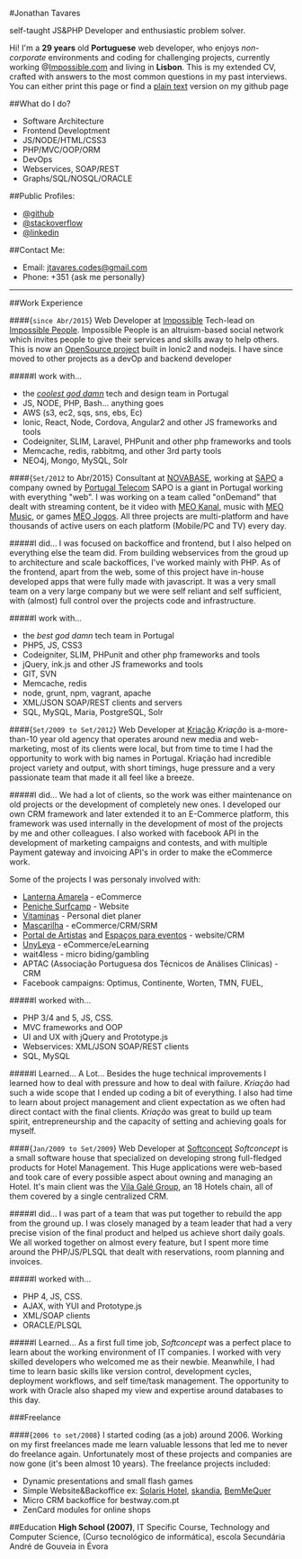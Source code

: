 


#Jonathan Tavares

self-taught JS&PHP Developer and enthusiastic problem solver.





Hi! I'm a __29 years__ old __Portuguese__ web developer, who enjoys _non-corporate_ environments and coding for challenging projects, currently working @[Impossible.com](http://www.impossible.com) and living in __Lisbon__. This is my extended CV, crafted with answers to the most common questions in my past interviews. You can either print this page or find a [plain text](https://github.com/entomb/entomb.github.io/blob/master/README.md) version on my github page






##What do I do?
- Software Architecture
- Frontend Developtment
- JS/NODE/HTML/CSS3
- PHP/MVC/OOP/ORM
- DevOps
- Webservices, SOAP/REST
- Graphs/SQL/NOSQL/ORACLE






##Public Profiles:
- [@github](https://github.com/entomb)
- [@stackoverflow](http://stackoverflow.com/users/1788500/jtavares)
- [@linkedin](http://linkedin.com/pub/jonathan-tavares/18/a90/a23)

##Contact Me:
- Email: jtavares.codes@gmail.com
- Phone: +351 {ask me personally}



--------------------------------



##Work Experience



####{`since Abr/2015`} Web Developer at [Impossible](http://www.impossible.com/)
Tech-lead on [Impossible People](http://app.impossible.com/).
Impossible People is an altruism-based social network which invites people to give their services and skills away to help others. This is now an [OpenSource project](https://github.com/iampossible/gnome) built in Ionic2 and nodejs. I have since moved to other projects as a devOp and backend developer

#####I work with...
- the [_coolest god damn_](https://medium.com/@impossible_labs/creative-healthy-lifestyle-from-culture-to-the-way-of-life-11751fd982d9#.tic99ji5t) tech and design team in Portugal
- JS, NODE, PHP, Bash... anything goes
- AWS (s3, ec2, sqs, sns, ebs, Ec)
- Ionic, React, Node, Cordova, Angular2 and other JS frameworks and tools
- Codeigniter, SLIM, Laravel, PHPunit and other php frameworks and tools
- Memcache, redis, rabbitmq, and other 3rd party tools
- NEO4j, Mongo, MySQL, Solr





####{`Set/2012` to Abr/2015} Consultant at [NOVABASE](http://www.novabase.pt/), working at [SAPO](http://www.sapo.pt) a company owned by [Portugal Telecom](http://www.telecom.pt/)
SAPO is a giant in Portugal working with everything "web". I was working on a team called "onDemand" that dealt with streaming content, be it video with [MEO Kanal](http://kanal.pt/), music with [MEO Music](http://music.meo.pt/), or games [MEO Jogos](http://jogos.meo.pt/). All three projects are multi-platform and have thousands of active users on each platform (Mobile/PC and TV) every day.

#####I did...
I was focused on backoffice and frontend, but I also helped on everything else the team did. From building webservices from the groud up to architecture and scale backoffices, I've worked mainly with PHP. As of the frontend, apart from the web, some of this project have in-house developed apps that were fully made with javascript. It was a very small team on a very large company but we were self reliant and self sufficient, with (almost) full control over the projects code and infrastructure.

#####I work with...
- the _best god damn_ tech team in Portugal
- PHP5, JS, CSS3
- Codeigniter, SLIM, PHPunit and other php frameworks and tools
- jQuery, ink.js and other JS frameworks and tools
- GIT, SVN
- Memcache, redis
- node, grunt, npm, vagrant, apache
- XML/JSON SOAP/REST clients and servers
- SQL, MySQL, Maria, PostgreSQL, Solr





####{`Set/2009 to Set/2012`} Web Developer at [Kriação](http://kriacao.pt/)
_Kriação_ is a-more-than-10 year old agency that operates around new media and web-marketing, most of its clients were local, but from time to time I had the opportunity to work with big names in Portugal. Kriação had incredible project variety and output, with short timings, huge pressure and a very passionate team that made it all feel like a breeze.


#####I did...
We had a lot of clients, so the work was either maintenance on old projects or the development of completely new ones. I developed our own CRM framework and later extended it to an E-Commerce platform, this framework was used internally in the development of most of the projects by me and other colleagues. I also worked with facebook API in the development of marketing campaigns and contests, and with multiple Payment gateway and invoicing API's in order to make the eCommerce work.

Some of the projects I was personaly involved with:
- [Lanterna Amarela](http://www.lanterna-amarela.pt/) - eCommerce
- [Peniche Surfcamp](http://www.penichesurfcamp.com/) - Website
- [Vitaminas](http://www.vitaminas.com.pt) - Personal diet planer
- [Mascarilha](http://www.mascarilha.pt/) - eCommerce/CRM/SRM
- [Portal de Artistas](http://portaldeartistas.pt) and [Espaços para eventos](http://espacosparaeventos.com.pt/) - website/CRM
- [UnyLeya](http://www.unyleya.com.pt/) - eCommerce/eLearning
- wait4less - micro biding/gambling
- APTAC (Associação Portuguesa dos Técnicos de Análises Clinicas) - CRM
- Facebook campaigns: Optimus, Continente, Worten, TMN, FUEL,


#####I worked with...
- PHP 3/4 and 5, JS, CSS.
- MVC frameworks and OOP
- UI and UX with jQuery and Prototype.js
- Webservices: XML/JSON SOAP/REST clients
- SQL, MySQL

#####I Learned...
A Lot... Besides the huge technical improvements I learned how to deal with pressure and how to deal with failure. _Kriação_ had such a wide scope that I ended up coding a bit of everything. I also had time to learn about project management and client expectation as we often had direct contact with the final clients. _Kriação_ was great to build up team spirit, entrepreneurship and the capacity of setting and achieving goals for myself.







####{`Jan/2009 to Set/2009`} Web Developer at [Softconcept](http://www.softconcept.pt/)
_Softconcept_ is a small software house that specialized on developing strong full-fledged products for Hotel Management. This Huge applications were web-based and took care of every possible aspect about owning and managing an Hotel. It's main client was the [Vila Galé Group](http://www.vilagale.com/), an 18 Hotels chain, all of them covered by a single centralized CRM.

#####I did...
I was part of a team that was put together to rebuild the app from the ground up. I was closely managed by a team leader that had a very precise vision of the final product and helped us achieve short daily goals. We all worked together on almost every feature, but I spent more time around the PHP/JS/PLSQL that dealt with reservations, room planning and invoices.

#####I worked with...
- PHP 4, JS, CSS.
- AJAX, with YUI and Prototype.js
- XML/SOAP clients
- ORACLE/PLSQL

#####I Learned...
As a first full time job, _Softconcept_ was a perfect place to learn about the working environment of IT companies. I worked with very skilled developers who welcomed me as their newbie. Meanwhile, I had time to learn basic skills like version control, development cycles, deployment workflows, and self time/task management. The opportunity to work with Oracle also shaped my view and expertise around databases to this day.




###Freelance



####{`2006 to set/2008`}
I started coding (as a job) around 2006. Working on my first freelances made me learn valuable lessons that led me to never do freelance again.
Unfortunately most of these projects and companies are now gone (it's been almost 10 years). The freelance projects included:
- Dynamic presentations and small flash games
- Simple Website&Backoffice ex: [Solaris Hotel](http://www.solarishotel.pt/), [skandia](http://www.skandia.pt/), [BemMeQuer](http://www.bemmequer.com.pt/)
- Micro CRM backoffice for bestway.com.pt
- ZenCard modules for online shops








##Education
__High School (2007)__, IT Specific Course, Technology and Computer Science, (Curso tecnológico de informática), escola Secundária André de Gouveia in Évora

